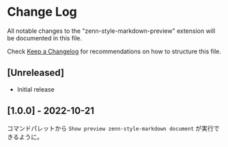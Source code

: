 # Change Log

All notable changes to the "zenn-style-markdown-preview" extension will be documented in this file.

Check [Keep a Changelog](http://keepachangelog.com/) for recommendations on how to structure this file.

## [Unreleased]

- Initial release

## [1.0.0] - 2022-10-21

コマンドパレットから `Show preview zenn-style-markdown document` が実行できるように。